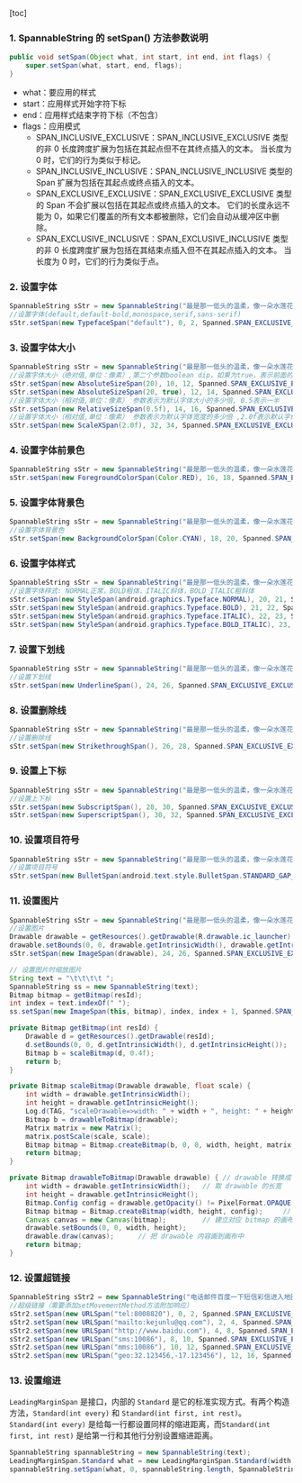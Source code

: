 [toc]

### 1. SpannableString 的 setSpan() 方法参数说明

```java
public void setSpan(Object what, int start, int end, int flags) {
    super.setSpan(what, start, end, flags);
}
```

+ what：要应用的样式
+ start：应用样式开始字符下标
+ end：应用样式结束字符下标（不包含）
+ flags：应用模式
  + SPAN_INCLUSIVE_EXCLUSIVE：SPAN_INCLUSIVE_EXCLUSIVE 类型的非 0 长度跨度扩展为包括在其起点但不在其终点插入的文本。 当长度为 0 时，它们的行为类似于标记。
  + SPAN_INCLUSIVE_INCLUSIVE：SPAN_INCLUSIVE_INCLUSIVE 类型的 Span 扩展为包括在其起点或终点插入的文本。
  + SPAN_EXCLUSIVE_EXCLUSIVE：SPAN_EXCLUSIVE_EXCLUSIVE 类型的 Span 不会扩展以包括在其起点或终点插入的文本。 它们的长度永远不能为 0，如果它们覆盖的所有文本都被删除，它们会自动从缓冲区中删除。
  + SPAN_EXCLUSIVE_INCLUSIVE：SPAN_EXCLUSIVE_INCLUSIVE 类型的非 0 长度跨度扩展为包括在其结束点插入但不在其起点插入的文本。 当长度为 0 时，它们的行为类似于点。

### 2. 设置字体

```java
SpannableString sStr = new SpannableString("最是那一低头的温柔，像一朵水莲花不胜凉风的娇羞，道一声珍重，道一声珍重，那一声珍重里有蜜甜的忧愁");
//设置字体(default,default-bold,monospace,serif,sans-serif)
sStr.setSpan(new TypefaceSpan("default"), 0, 2, Spanned.SPAN_EXCLUSIVE_EXCLUSIVE);
```

### 3. 设置字体大小

```java
SpannableString sStr = new SpannableString("最是那一低头的温柔，像一朵水莲花不胜凉风的娇羞，道一声珍重，道一声珍重，那一声珍重里有蜜甜的忧愁");
//设置字体大小（绝对值,单位：像素）,第二个参数boolean dip，如果为true，表示前面的字体大小单位为dip，否则为像素
sStr.setSpan(new AbsoluteSizeSpan(20), 10, 12, Spanned.SPAN_EXCLUSIVE_EXCLUSIVE);
sStr.setSpan(new AbsoluteSizeSpan(20, true), 12, 14, Spanned.SPAN_EXCLUSIVE_EXCLUSIVE);	
//设置字体大小（相对值,单位：像素） 参数表示为默认字体大小的多少倍, 0.5表示一半
sStr.setSpan(new RelativeSizeSpan(0.5f), 14, 16, Spanned.SPAN_EXCLUSIVE_EXCLUSIVE);  
//设置字体大小（相对值,单位：像素） 参数表示为默认字体宽度的多少倍 ,2.0f表示默认字体宽度的两倍，即X轴方向放大为默认字体的两倍，而高度不变
sStr.setSpan(new ScaleXSpan(2.0f), 32, 34, Spanned.SPAN_EXCLUSIVE_EXCLUSIVE); 
```

### 4. 设置字体前景色

```java
SpannableString sStr = new SpannableString("最是那一低头的温柔，像一朵水莲花不胜凉风的娇羞，道一声珍重，道一声珍重，那一声珍重里有蜜甜的忧愁");
sStr.setSpan(new ForegroundColorSpan(Color.RED), 16, 18, Spanned.SPAN_EXCLUSIVE_EXCLUSIVE);  
```

### 5. 设置字体背景色

```java
SpannableString sStr = new SpannableString("最是那一低头的温柔，像一朵水莲花不胜凉风的娇羞，道一声珍重，道一声珍重，那一声珍重里有蜜甜的忧愁");
//设置字体背景色   
sStr.setSpan(new BackgroundColorSpan(Color.CYAN), 18, 20, Spanned.SPAN_EXCLUSIVE_EXCLUSIVE);
```

### 6. 设置字体样式

```java
SpannableString sStr = new SpannableString("最是那一低头的温柔，像一朵水莲花不胜凉风的娇羞，道一声珍重，道一声珍重，那一声珍重里有蜜甜的忧愁");
//设置字体样式: NORMAL正常，BOLD粗体，ITALIC斜体，BOLD_ITALIC粗斜体   
sStr.setSpan(new StyleSpan(android.graphics.Typeface.NORMAL), 20, 21, Spanned.SPAN_EXCLUSIVE_EXCLUSIVE); 
sStr.setSpan(new StyleSpan(android.graphics.Typeface.BOLD), 21, 22, Spanned.SPAN_EXCLUSIVE_EXCLUSIVE);   
sStr.setSpan(new StyleSpan(android.graphics.Typeface.ITALIC), 22, 23, Spanned.SPAN_EXCLUSIVE_EXCLUSIVE);   
sStr.setSpan(new StyleSpan(android.graphics.Typeface.BOLD_ITALIC), 23, 24, Spanned.SPAN_EXCLUSIVE_EXCLUSIVE);
```

### 7. 设置下划线

```java
SpannableString sStr = new SpannableString("最是那一低头的温柔，像一朵水莲花不胜凉风的娇羞，道一声珍重，道一声珍重，那一声珍重里有蜜甜的忧愁");
//设置下划线   
sStr.setSpan(new UnderlineSpan(), 24, 26, Spanned.SPAN_EXCLUSIVE_EXCLUSIVE); 
```

### 8. 设置删除线

```java
SpannableString sStr = new SpannableString("最是那一低头的温柔，像一朵水莲花不胜凉风的娇羞，道一声珍重，道一声珍重，那一声珍重里有蜜甜的忧愁");
//设置删除线   
sStr.setSpan(new StrikethroughSpan(), 26, 28, Spanned.SPAN_EXCLUSIVE_EXCLUSIVE);
```

### 9. 设置上下标

```java
SpannableString sStr = new SpannableString("最是那一低头的温柔，像一朵水莲花不胜凉风的娇羞，道一声珍重，道一声珍重，那一声珍重里有蜜甜的忧愁");
//设置上下标
sStr.setSpan(new SubscriptSpan(), 28, 30, Spanned.SPAN_EXCLUSIVE_EXCLUSIVE);     
sStr.setSpan(new SuperscriptSpan(), 30, 32, Spanned.SPAN_EXCLUSIVE_EXCLUSIVE); 
```

### 10. 设置项目符号

```java
SpannableString sStr = new SpannableString("最是那一低头的温柔，像一朵水莲花不胜凉风的娇羞，道一声珍重，道一声珍重，那一声珍重里有蜜甜的忧愁");
//设置项目符号   
sStr.setSpan(new BulletSpan(android.text.style.BulletSpan.STANDARD_GAP_WIDTH,Color.GREEN), 0 ,sStr.length(), Spanned.SPAN_EXCLUSIVE_EXCLUSIVE); //第一个参数表示项目符号占用的宽度，第二个参数为项目符号的颜色
```

### 11. 设置图片

```java
SpannableString sStr = new SpannableString("最是那一低头的温柔，像一朵水莲花不胜凉风的娇羞，道一声珍重，道一声珍重，那一声珍重里有蜜甜的忧愁");
//设置图片   
Drawable drawable = getResources().getDrawable(R.drawable.ic_launcher);    
drawable.setBounds(0, 0, drawable.getIntrinsicWidth(), drawable.getIntrinsicHeight());
sStr.setSpan(new ImageSpan(drawable), 24, 26, Spanned.SPAN_EXCLUSIVE_EXCLUSIVE);

// 设置图片时缩放图片
String text = "\t\t\t\t ";
SpannableString ss = new SpannableString(text);
Bitmap bitmap = getBitmap(resId);
int index = text.indexOf(" ");
ss.setSpan(new ImageSpan(this, bitmap), index, index + 1, Spanned.SPAN_EXCLUSIVE_EXCLUSIVE);

private Bitmap getBitmap(int resId) {
    Drawable d = getResources().getDrawable(resId);
    d.setBounds(0, 0, d.getIntrinsicWidth(), d.getIntrinsicHeight());
    Bitmap b = scaleBitmap(d, 0.4f);
    return b;
}

private Bitmap scaleBitmap(Drawable drawable, float scale) {
    int width = drawable.getIntrinsicWidth();
    int height = drawable.getIntrinsicHeight();
    Log.d(TAG, "scaleDrawable=>width: " + width + ", height: " + height);
    Bitmap b = drawableToBitmap(drawable);
    Matrix matrix = new Matrix();
    matrix.postScale(scale, scale);
    Bitmap bitmap = Bitmap.createBitmap(b, 0, 0, width, height, matrix, true);
    return bitmap;
}

private Bitmap drawableToBitmap(Drawable drawable) { // drawable 转换成 bitmap
    int width = drawable.getIntrinsicWidth();   // 取 drawable 的长宽
    int height = drawable.getIntrinsicHeight();
    Bitmap.Config config = drawable.getOpacity() != PixelFormat.OPAQUE ? Bitmap.Config.ARGB_8888:Bitmap.Config.RGB_565;         // 取 drawable 的颜色格式
    Bitmap bitmap = Bitmap.createBitmap(width, height, config);     // 建立对应 bitmap
    Canvas canvas = new Canvas(bitmap);         // 建立对应 bitmap 的画布
    drawable.setBounds(0, 0, width, height);
    drawable.draw(canvas);      // 把 drawable 内容画到画布中
    return bitmap;
}
```

### 12. 设置超链接

```java
SpannableString sStr2 = new SpannableString("电话邮件百度一下短信彩信进入地图");
//超级链接（需要添加setMovementMethod方法附加响应）   
sStr2.setSpan(new URLSpan("tel:8008820"), 0, 2, Spanned.SPAN_EXCLUSIVE_EXCLUSIVE);     //电话      
sStr2.setSpan(new URLSpan("mailto:kejunlu@qq.com"), 2, 4, Spanned.SPAN_EXCLUSIVE_EXCLUSIVE);     //邮件      
sStr2.setSpan(new URLSpan("http://www.baidu.com"), 4, 8, Spanned.SPAN_EXCLUSIVE_EXCLUSIVE);     //网络      
sStr2.setSpan(new URLSpan("sms:10086"), 8, 10, Spanned.SPAN_EXCLUSIVE_EXCLUSIVE);     //短信   使用sms:或者smsto:   
sStr2.setSpan(new URLSpan("mms:10086"), 10, 12, Spanned.SPAN_EXCLUSIVE_EXCLUSIVE);     //彩信   使用mms:或者mmsto:   
sStr2.setSpan(new URLSpan("geo:32.123456,-17.123456"), 12, 16, Spanned.SPAN_EXCLUSIVE_EXCLUSIVE);     //地图 
```

### 13. 设置缩进

`LeadingMarginSpan` 是接口，内部的 `Standard` 是它的标准实现方式。有两个构造方法，`Standard(int every)` 和 `Standard(int first, int rest)`。`Standard(int every)` 是给每一行都设置同样的缩进距离，而`Standard(int first, int rest)` 是给第一行和其他行分别设置缩进距离。

```java
SpannableString spannableString = new SpannableString(text);
LeadingMarginSpan.Standard what = new LeadingMarginSpan.Standard(width, 0)
spannableString.setSpan(what, 0, spannableString.length, SpannableString.SPAN_INCLUSIVE_INCLUSIVE)
```

